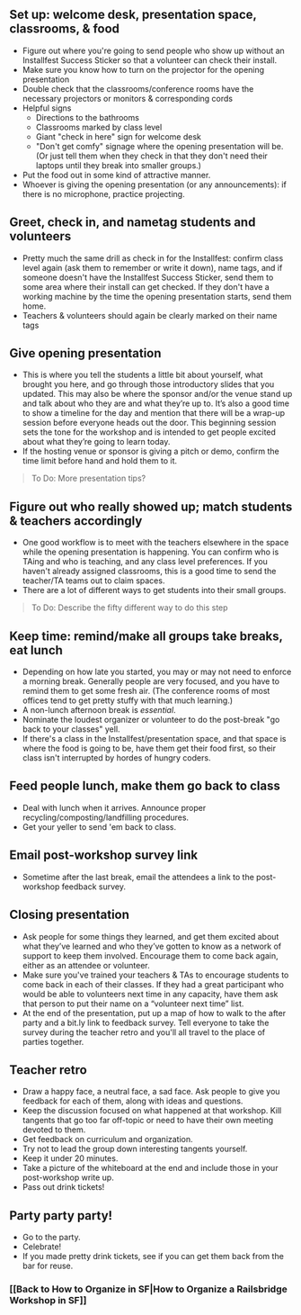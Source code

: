 ## Set up: welcome desk, presentation space, classrooms, & food
* Figure out where you're going to send people who show up without an Installfest Success Sticker so that a volunteer can check their install.
* Make sure you know how to turn on the projector for the opening presentation
* Double check that the classrooms/conference rooms have the necessary projectors or monitors & corresponding cords
* Helpful signs
  * Directions to the bathrooms
  * Classrooms marked by class level
  * Giant "check in here" sign for welcome desk
  * "Don't get comfy" signage where the opening presentation will be. (Or just tell them when they check in that they don't need their laptops until they break into smaller groups.)
* Put the food out in some kind of attractive manner. 
* Whoever is giving the opening presentation (or any announcements): if there is no microphone, practice projecting.

## Greet, check in, and nametag students and volunteers
* Pretty much the same drill as check in for the Installfest: confirm class level again (ask them to remember or write it down), name tags, and if someone doesn't have the Installfest Success Sticker, send them to some area where their install can get checked. If they don't have a working machine by the time the opening presentation starts, send them home. 
* Teachers & volunteers should again be clearly marked on their name tags

## Give opening presentation
* This is where you tell the students a little bit about yourself, what brought you here, and go through those introductory slides that you updated. This may also be where the sponsor and/or the venue stand up and talk about who they are and what they’re up to. It’s also a good time to show a timeline for the day and mention that there will be a wrap-up session before everyone heads out the door. This beginning session sets the tone for the workshop and is intended to get people excited about what they’re going to learn today.
* If the hosting venue or sponsor is giving a pitch or demo, confirm the time limit before hand and hold them to it.

> To Do: More presentation tips? 

## Figure out who really showed up; match students & teachers accordingly
* One good workflow is to meet with the teachers elsewhere in the space while the opening presentation is happening. You can confirm who is TAing and who is teaching, and any class level preferences. If you haven't already assigned classrooms, this is a good time to send the teacher/TA teams out to claim spaces. 
* There are a lot of different ways to get students into their small groups. 

> To Do: Describe the fifty different way to do this step

## Keep time: remind/make all groups take breaks, eat lunch
* Depending on how late you started, you may or may not need to enforce a morning break. Generally people are very focused, and you have to remind them to get some fresh air. (The conference rooms of most offices tend to get pretty stuffy with that much learning.) 
* A non-lunch afternoon break is *essential*.
* Nominate the loudest organizer or volunteer to do the post-break "go back to your classes" yell.  
* If there's a class in the Installfest/presentation space, and that space is where the food is going to be, have them get their food first, so their class isn't interrupted by hordes of hungry coders. 

## Feed people lunch, make them go back to class
* Deal with lunch when it arrives. Announce proper recycling/composting/landfilling procedures.
* Get your yeller to send 'em back to class.

## Email post-workshop survey link
* Sometime after the last break, email the attendees a link to the post-workshop feedback survey.

## Closing presentation
* Ask people for some things they learned, and get them excited about what they’ve learned and who they’ve gotten to know as a network of support to keep them involved. Encourage them to come back again, either as an attendee or volunteer. 
 * Make sure you've trained your teachers & TAs to encourage students to come back in each of their classes. If they had a great participant who would be able to volunteers next time in any capacity, have them ask that person to put their name on a “volunteer next time” list.
 * At the end of the presentation, put up a map of how to walk to the after party and a bit.ly link to feedback survey. Tell everyone to take the survey during the teacher retro and you'll all travel to the place of parties together.

## Teacher retro
* Draw a happy face, a neutral face, a sad face. Ask people to give you feedback for each of them, along with ideas and questions.
* Keep the discussion focused on what happened at that workshop. Kill tangents that go too far off-topic or need to have their own meeting devoted to them. 
* Get feedback on curriculum and organization. 
* Try not to lead the group down interesting tangents yourself. 
* Keep it under 20 minutes. 
* Take a picture of the whiteboard at the end and include those in your post-workshop write up. 
* Pass out drink tickets!

## Party party party!
* Go to the party.
* Celebrate!
* If you made pretty drink tickets, see if you can get them back from the bar for reuse. 

### [[Back to How to Organize in SF|How to Organize a Railsbridge Workshop in SF]]